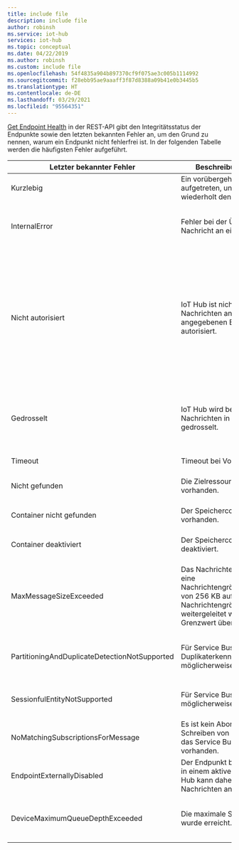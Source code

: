 ```yaml
---
title: include file
description: include file
author: robinsh
ms.service: iot-hub
services: iot-hub
ms.topic: conceptual
ms.date: 04/22/2019
ms.author: robinsh
ms.custom: include file
ms.openlocfilehash: 54f4835a904b897370cf9f075ae3c005b1114992
ms.sourcegitcommit: f28ebb95ae9aaaff3f87d8388a09b41e0b3445b5
ms.translationtype: HT
ms.contentlocale: de-DE
ms.lasthandoff: 03/29/2021
ms.locfileid: "95564351"
---
```

[Get Endpoint Health](/rest/api/iothub/iothubresource/getendpointhealth#iothubresource_getendpointhealth) in der REST-API gibt den Integritätsstatus der Endpunkte sowie den letzten bekannten Fehler an, um den Grund zu nennen, warum ein Endpunkt nicht fehlerfrei ist. In der folgenden Tabelle werden die häufigsten Fehler aufgeführt.

|Letzter bekannter Fehler|Beschreibung/Auftreten|Mögliche Entschärfung|
|-----|-----|-----|
|Kurzlebig|Ein vorübergehender Fehler ist aufgetreten, und IoT Hub wiederholt den Vorgang.|Beobachten Sie [Ressourcenprotokolle zu Routen](../articles/iot-hub/monitor-iot-hub-reference.md#routes).|
|InternalError|Fehler bei der Übermittlung einer Nachricht an einen Endpunkt.|Dies ist eine interne Ausnahme, untersuchen Sie aber auch die [Ressourcenprotokolle zu Routen](../articles/iot-hub/monitor-iot-hub-reference.md#routes).|
|Nicht autorisiert|IoT Hub ist nicht zum Senden von Nachrichten an den angegebenen Endpunkt autorisiert.|Überprüfen Sie, ob die Verbindungszeichenfolge für den Endpunkt auf dem neuesten Stand ist. Wenn sie sich geändert hat, sollten Sie ein Update für Ihre IoT Hub in Erwägung ziehen. Wenn der Endpunkt eine verwaltete Identität verwendet, überprüfen Sie, ob der IoT Hub-Prinzipal über die erforderlichen Berechtigungen für das Ziel verfügt.|
|Gedrosselt|IoT Hub wird beim Schreiben von Nachrichten in den Endpunkt gedrosselt.|Überprüfen Sie die Drosselungslimits für den betroffenen Endpunkt. Ändern Sie die Konfigurationen, damit der Endpunkt bei Bedarf hochskaliert wird.|
|Timeout|Timeout bei Vorgang.|Wiederholen Sie den Vorgang.|
|Nicht gefunden|Die Zielressource ist nicht vorhanden.|Stellen Sie sicher, dass die Zielressource vorhanden ist.|
|Container nicht gefunden|Der Speichercontainer ist nicht vorhanden.|Stellen Sie sicher, dass der Speichercontainer vorhanden ist.|
|Container deaktiviert|Der Speichercontainer ist deaktiviert.|Stellen Sie sicher, dass der Speichercontainer aktiviert ist.|
|MaxMessageSizeExceeded|Das Nachrichtenrouting weist eine Nachrichtengrößenbeschränkung von 256 KB auf. Die Nachrichtengröße, die weitergeleitet wird, hat diesen Grenzwert überschritten.|Überprüfen Sie, ob die Größe der Nachricht verringert werden kann, indem Sie weniger Anwendungseigenschaften oder weniger Nachrichtenergänzungen verwenden.|
|PartitioningAndDuplicateDetectionNotSupported|Für Service Bus ist Duplikaterkennung möglicherweise nicht aktiviert.|Deaktivieren Sie Duplikaterkennung in Service Bus, oder verwenden Sie eine Entität ohne Duplikaterkennung.|
|SessionfulEntityNotSupported|Für Service Bus sind Sitzungen möglicherweise nicht aktiviert.|Deaktivieren Sie die Sitzung in Service Bus, oder verwenden Sie eine Entität ohne Sitzungen.|
|NoMatchingSubscriptionsForMessage|Es ist kein Abonnement zum Schreiben von Nachrichten für das Service Bus-Thema vorhanden.|Erstellen Sie ein Abonnement für IoT Hub- Nachrichten, an die die Weiterleitung erfolgen soll.|
|EndpointExternallyDisabled|Der Endpunkt befindet sich nicht in einem aktiven Zustand, IoT Hub kann daher keine Nachrichten an ihn senden.|Aktivieren Sie den Endpunkt, um ihn erneut in den aktiven Zustand zu versetzen.|
|DeviceMaximumQueueDepthExceeded|Die maximale Service Bus-Größe wurde erreicht.|Entfernen Sie Nachrichten aus den Ziel-Event Hubs, damit neue Nachrichten in den Event Hubs erfasst werden können.|